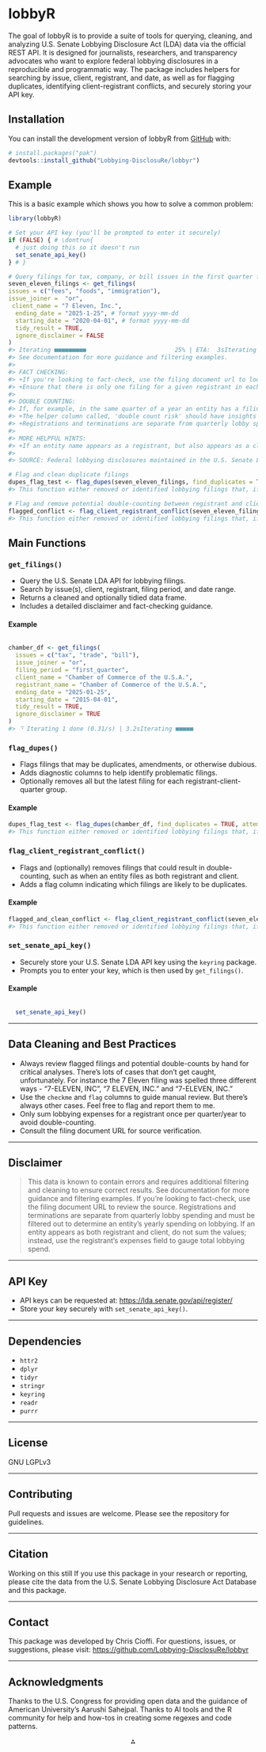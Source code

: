 
<!-- README.md is generated from README.Rmd. Please edit that file -->

# lobbyR

<!-- badges: start -->

<!-- badges: end -->

The goal of lobbyR is to provide a suite of tools for querying,
cleaning, and analyzing U.S. Senate Lobbying Disclosure Act (LDA) data
via the official REST API. It is designed for journalists, researchers,
and transparency advocates who want to explore federal lobbying
disclosures in a reproducible and programmatic way. The package includes
helpers for searching by issue, client, registrant, and date, as well as
for flagging duplicates, identifying client-registrant conflicts, and
securely storing your API key.

## Installation

You can install the development version of lobbyR from
[GitHub](https://github.com/Lobbying-DisclosuRe/lobbyr) with:

``` r
# install.packages("pak")
devtools::install_github("Lobbying-DisclosuRe/lobbyr")
```

## Example

This is a basic example which shows you how to solve a common problem:

``` r
library(lobbyR)

# Set your API key (you'll be prompted to enter it securely)
if (FALSE) { # \dontrun{
  # just doing this so it doesn't run
  set_senate_api_key()
} # }

# Query filings for tax, company, or bill issues in the first quarter for a specific client/registrant
seven_eleven_filings <- get_filings(
issues = c("fees", "foods", "immigration"),
issue_joiner =  "or",
 client_name = "7 Eleven, Inc.",
  ending_date = "2025-1-25", # format yyyy-mm-dd
  starting_date = "2020-04-01", # format yyyy-mm-dd
  tidy_result = TRUE,
  ignore_disclaimer = FALSE
)
#> Iterating ■■■■■■■■■                         25% | ETA:  3sIterating ■■■■■■■■■■■■■■■■                  50% | ETA:  2sIterating ■■■■■■■■■■■■■■■■■■■■■■■           75% | ETA:  1s                                                           DISCLAIMER: This data is known to contain errors and requires additional filtering and cleaning to ensure correct results.
#> See documentation for more guidance and filtering examples.
#> 
#> FACT CHECKING:
#> +If you're looking to fact-check, use the filing document url to look at the source of the information as it was filed.
#> +Ensure that there is only one filing for a given registrant in each filing_period for each year to avoid double counting the amount spent or earned on lobbying.
#> 
#> DOUBLE COUNTING:
#> If, for example, in the same quarter of a year an entity has a filing called '1st Quarter - Report', '1st Quarter - Termination' and '1st Quarter - Amendment', you must make sure to only count one of those (the latest is usually the most accurate) otherwise you risk double counting.
#> +The helper column called, 'double count risk' should have insights into some of these instances, but it's not perfect. So, double check.
#> +Registrations and terminations are separate from quarterly lobby spending and must be filtered out to determine an entity's yearly spending on lobbying.
#> 
#> MORE HELPFUL HINTS:
#> +If an entity name appears as a registrant, but also appears as a client. Do not sum the values. Instead, use the value in the registrant's expenses field to gauge the amount spent on lobbying by the registrant.
#> 
#> SOURCE: Federal lobbying disclosures maintained in the U.S. Senate Lobbying Disclosure Act Database and queried through the official Lobbying Disclosure REST API v1 - Read more here - https://lda.senate.gov/api/redoc/v1/

# Flag and clean duplicate filings
dupes_flag_test <- flag_dupes(seven_eleven_filings, find_duplicates = TRUE, attempt_cleaning = TRUE)
#> This function either removed or identified lobbying filings that, if left in, could lead to doublecounting of spending on lobbying. It is not perfect. Please see documentation on tips for fact-checking these by hand.

# Flag and remove potential double-counting between registrant and client
flagged_conflict <- flag_client_registrant_conflict(seven_eleven_filings, flag_conflict = TRUE, clean_doublecounts = TRUE)
#> This function either removed or identified lobbying filings that, if left in, could lead to doublecounting of spending on lobbying. It is not perfect. Please see documentation on tips for fact-checking these by hand.
```

## Main Functions

### `get_filings()`

- Query the U.S. Senate LDA API for lobbying filings.
- Search by issue(s), client, registrant, filing period, and date range.
- Returns a cleaned and optionally tidied data frame.
- Includes a detailed disclaimer and fact-checking guidance.

#### Example

``` r

chamber_df <- get_filings(
  issues = c("tax", "trade", "bill"),
  issue_joiner = "or",
  filing_period = "first_quarter",
  client_name = "Chamber of Commerce of the U.S.A.",
  registrant_name = "Chamber of Commerce of the U.S.A.",
  ending_date = "2025-01-25",
  starting_date = "2015-04-01",
  tidy_result = TRUE,
  ignore_disclaimer = TRUE
)
#> ⠙ Iterating 1 done (0.31/s) | 3.2sIterating ■■■■■                             14% | ETA: 20sIterating ■■■■■■■■■■                        29% | ETA: 15sIterating ■■■■■■■■■■■■■■                    43% | ETA: 12sIterating ■■■■■■■■■■■■■■■■■■                57% | ETA:  9sIterating ■■■■■■■■■■■■■■■■■■■■■■            71% | ETA:  6sIterating ■■■■■■■■■■■■■■■■■■■■■■■■■■■       86% | ETA:  3s                                                           Disclaimer is muted. But you should read it, and can do that by removing ignore_disclaimer = TRUE from DisclosuR call
```

### `flag_dupes()`

- Flags filings that may be duplicates, amendments, or otherwise
  dubious.
- Adds diagnostic columns to help identify problematic filings.
- Optionally removes all but the latest filing for each
  registrant-client-quarter group.

#### Example

``` r
dupes_flag_test <- flag_dupes(chamber_df, find_duplicates = TRUE, attempt_cleaning = TRUE)
#> This function either removed or identified lobbying filings that, if left in, could lead to doublecounting of spending on lobbying. It is not perfect. Please see documentation on tips for fact-checking these by hand.
```

### `flag_client_registrant_conflict()`

- Flags and (optionally) removes filings that could result in
  double-counting, such as when an entity files as both registrant and
  client.
- Adds a flag column indicating which filings are likely to be
  duplicates.

#### Example

``` r
flagged_and_clean_conflict <- flag_client_registrant_conflict(seven_eleven_filings, flag_conflict = TRUE, clean_doublecounts = TRUE)
#> This function either removed or identified lobbying filings that, if left in, could lead to doublecounting of spending on lobbying. It is not perfect. Please see documentation on tips for fact-checking these by hand.
```

### `set_senate_api_key()`

- Securely store your U.S. Senate LDA API key using the `keyring`
  package.
- Prompts you to enter your key, which is then used by `get_filings()`.

#### Example

``` r

  set_senate_api_key()
```

------------------------------------------------------------------------

## Data Cleaning and Best Practices

- Always review flagged filings and potential double-counts by hand for
  critical analyses. There’s lots of cases that don’t get caught,
  unfortunately. For instance the 7 Eleven filing was spelled three
  different ways - “7-ELEVEN, INC”, “7 ELEVEN, INC.” and “7-ELEVEN,
  INC.”
- Use the `checkme` and `flag` columns to guide manual review. But
  there’s always other cases. Feel free to flag and report them to me.
- Only sum lobbying expenses for a registrant once per quarter/year to
  avoid double-counting.
- Consult the filing document URL for source verification.

------------------------------------------------------------------------

## Disclaimer

> This data is known to contain errors and requires additional filtering
> and cleaning to ensure correct results. See documentation for more
> guidance and filtering examples. If you’re looking to fact-check, use
> the filing document URL to review the source. Registrations and
> terminations are separate from quarterly lobby spending and must be
> filtered out to determine an entity’s yearly spending on lobbying. If
> an entity appears as both registrant and client, do not sum the
> values; instead, use the registrant’s expenses field to gauge total
> lobbying spend.

------------------------------------------------------------------------

## API Key

- API keys can be requested at: <https://lda.senate.gov/api/register/>
- Store your key securely with `set_senate_api_key()`.

------------------------------------------------------------------------

## Dependencies

- `httr2`
- `dplyr`
- `tidyr`
- `stringr`
- `keyring`
- `readr`
- `purrr`

------------------------------------------------------------------------

## License

GNU LGPLv3

------------------------------------------------------------------------

## Contributing

Pull requests and issues are welcome. Please see the repository for
guidelines.

------------------------------------------------------------------------

## Citation

Working on this still If you use this package in your research or
reporting, please cite the data from the U.S. Senate Lobbying Disclosure
Act Database and this package.

------------------------------------------------------------------------

## Contact

This package was developed by Chris Cioffi. For questions, issues, or
suggestions, please visit:
<https://github.com/Lobbying-DisclosuRe/lobbyr>

------------------------------------------------------------------------

## Acknowledgments

Thanks to the U.S. Congress for providing open data and the guidance of
American University’s Aarushi Sahejpal. Thanks to AI tools and the R
community for help and how-tos in creating some regexes and code
patterns.

<div style="text-align: center">

⁂

</div>
